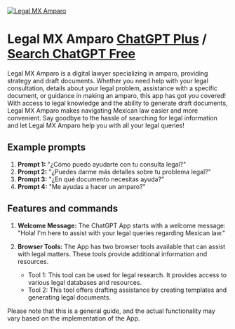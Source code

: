 
[![Legal MX Amparo](https://files.oaiusercontent.com/file-IswCSwUN6dVcNOebEFYqnEkX?se=2123-10-17T21%3A36%3A29Z&sp=r&sv=2021-08-06&sr=b&rscc=max-age%3D31536000%2C%20immutable&rscd=attachment%3B%20filename%3D3aa8bce6-76e4-40d2-8032-c8647f35da3b.png&sig=iZrHnyGxhzm9ATOaOhi6HsLCnXBxPfXfxH1jElAl9pU%3D)](https://chat.openai.com/g/g-ZBgBxCP7L-legal-mx-amparo)

# Legal MX Amparo [ChatGPT Plus](https://chat.openai.com/g/g-ZBgBxCP7L-legal-mx-amparo) / [Search ChatGPT Free](https://gptcall.net/index.html#/?search=Legal%20MX%20Amparo)

Legal MX Amparo is a digital lawyer specializing in amparo, providing strategy and draft documents. Whether you need help with your legal consultation, details about your legal problem, assistance with a specific document, or guidance in making an amparo, this app has got you covered! With access to legal knowledge and the ability to generate draft documents, Legal MX Amparo makes navigating Mexican law easier and more convenient. Say goodbye to the hassle of searching for legal information and let Legal MX Amparo help you with all your legal queries!

## Example prompts

1. **Prompt 1:** "¿Cómo puedo ayudarte con tu consulta legal?"
2. **Prompt 2:** "¿Puedes darme más detalles sobre tu problema legal?"
3. **Prompt 3:** "¿En qué documento necesitas ayuda?"
4. **Prompt 4:** "Me ayudas a hacer un amparo?"

## Features and commands

1. **Welcome Message:** The ChatGPT App starts with a welcome message: "Hola! I'm here to assist with your legal queries regarding Mexican law."

2. **Browser Tools:** The App has two browser tools available that can assist with legal matters. These tools provide additional information and resources.
   - Tool 1: This tool can be used for legal research. It provides access to various legal databases and resources.
   - Tool 2: This tool offers drafting assistance by creating templates and generating legal documents.

Please note that this is a general guide, and the actual functionality may vary based on the implementation of the App.


